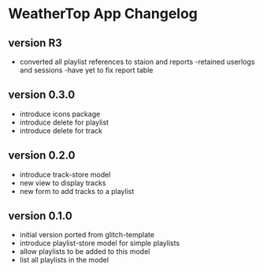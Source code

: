 # WeatherTop App Changelog

## version R3

- converted all playlist references to staion and reports
-retained userlogs and sessions
-have yet to fix report table

## version 0.3.0

- introduce icons package
- introduce delete for playlist
- introduce delete for track

## version 0.2.0

- introduce track-store model
- new view to display tracks
- new form to add tracks to a playlist

## version 0.1.0

- initial version ported from glitch-template
- introduce playlist-store model for simple playlists
- allow playlists to be added to this model
- list all playlists in the model

